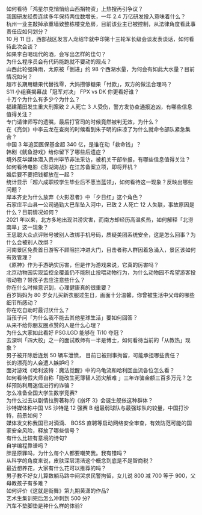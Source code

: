 如何看待「鸿星尔克悄悄给山西捐物资」上热搜再引争议？  
我国研发经费连续多年保持两位数增长，一年 2.4 万亿研发投入意味着什么？  
杭州一业主敲掉承重墙致整栋楼变危房，目前该业主已被控制，从法律角度看此事责任应如何划分？  
10 月 11 日，西部战区发言人龙绍华就中印第十三轮军长级会谈发表谈话，如何看待此次会谈？  
如果李白喝现代的酒，会写出怎样的佳句？  
为什么程序员会有代码能跑就不要动的观点？  
山西此轮强降雨，太原被「倒进」约 98 个西湖水量，为何会有如此大水量？目前情况如何？  
超市长期用糖果代替找零，大妈攒够糖果「付款」，双方的做法合理吗？  
S11 小组赛揭幕战「冠军对决」 FPX vs DK 你更看好谁？  
十万个为什么有多少个为什么？  
福建莆田发生重大刑案致 2 人死亡 3 人受伤，警方发协查通报追凶，有哪些信息值得关注？  
专门请律师写的遗嘱，最后打官司的时候竟然被判无效，为什么？  
在《亮剑》中李云龙在查岗的时候看到朱子明的床凉了为什么就命令部队紧急集合？  
中国 3 年追回医保基金超 340 亿，是谁在动「救命钱」？  
韩剧《鱿鱼游戏》给你留下了哪些后遗症？  
境外反华媒体潜入贵州毕节非法采访，被机关干部举报，有哪些信息值得关注？  
如何看待电影《澎湖海战》在江苏备案立项，即将开机？  
婚后要不要把钱都放在一起？  
统计显示「超六成职校学生毕业后不愿当蓝领」，如何看待这一现象？反映出哪些问题？  
岸本齐史为什么放弃《火影忍者》中「夕日红」这个角色？  
石家庄平山县一公司通勤大巴车坠入河中，已致 2 人死亡 12 人失联，事故原因是什么？目前情况如何？  
2021 年以来，北方多地出现洪涝灾害，而南方却经历高温炙热，如何解释「北涝南旱」这一现象？  
王思聪大众点评账号被别人改绑手机号码，质疑美团系统安全，这是怎么回事？为什么会被别人改绑？  
河南景区免费首日游客不顾阻拦冲进大门，目击者称人群因着急涌入，景区该如何有效管理？  
《原神》作为手游确实厉害，但是作为游戏来说，它真的厉害吗？  
北京动物园实现监控全覆盖仍不能制止投喂动物行为，为什么动物园不希望游客投喂动物？带孩子去应注意些什么？  
你在什么时候意识到，心理健康真的很重要？  
百岁妈妈为 80 岁女儿买新衣服过生日，画面十分温馨，你曾被生活中父母的哪些细节所感动？  
你在吃自助时最讨厌什么？  
当孩子问「为什么我不能去其他星球生活」要如何回答？  
从来不给你朋友圈点赞的人是什么心理？  
为什么大家如此看好 PSG.LGD 能够在 Ti10 夺冠？  
去深圳「四大校」之一的面试教师有一半是博士，如何看待当前的「从教热」现象？  
男子被开除后连划 50 辆车泄愤， 目前已被刑事拘留，可能承担哪些责任？  
长的漂亮的人会遭人嫉妒吗？  
面对游戏《哈利波特：魔法觉醒》中的乌龟流和哈利回血流各位怎么看？  
如何看待假大师自称「能改生死簿替人消灾解难 」三年诈骗金额三百多万元？怎样预防利用迷信进行的诈骗？  
怎么准备全国大学生数学竞赛?  
为什么过去以剧情拉胯著称的《崩坏 3》会诞生舰伥这种群体？  
沙特媒体称中国 VS 沙特是 12 强赛 B 组最弱球队与最强球队的较量，中国打沙特，前景如何？  
媒体发文称我国已对滴滴、 BOSS 直聘等启动网络安全审查，有效防范可能的国家安全风险，释放了哪些信号？  
有什么比较有意境的诗句?  
自学编程靠谱吗？  
胖是原罪吗，为什么每个人都要嘲笑我。我有错吗？  
从科学的角度来说，皮肤深层清洁这个概念到底是不是智商税？  
最近想养花，大家有什么花可以推荐的吗？  
男子教不好女儿算数躺马路中间哭求民警拘留，女儿说 800 减 700 等于 900，父母教孩子有多难？  
如何评价《这就是街舞》第九期黄潇的作品?  
艺术生集训完后怎么冲刺到 500 分?  
汽车不垫脚垫是种什么样的体验?  
